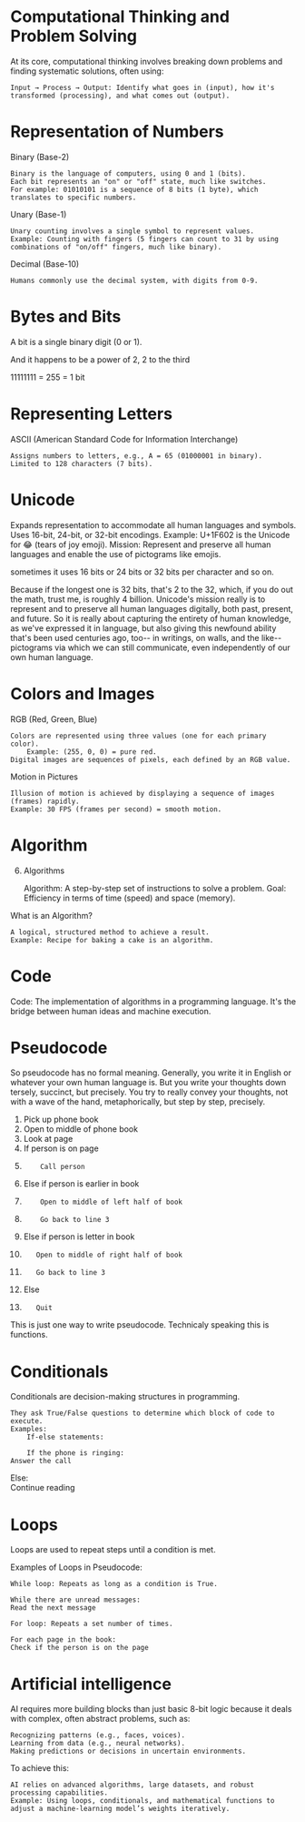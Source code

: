# Computational Thinking and Problem Solving

At its core, computational thinking involves breaking down problems and finding systematic solutions, often using:

    Input → Process → Output: Identify what goes in (input), how it's transformed (processing), and what comes out (output).

# Representation of Numbers

Binary (Base-2)

    Binary is the language of computers, using 0 and 1 (bits).
    Each bit represents an "on" or "off" state, much like switches.
    For example: 01010101 is a sequence of 8 bits (1 byte), which translates to specific numbers.

Unary (Base-1)

    Unary counting involves a single symbol to represent values.
    Example: Counting with fingers (5 fingers can count to 31 by using combinations of "on/off" fingers, much like binary).

Decimal (Base-10)

    Humans commonly use the decimal system, with digits from 0-9.

# Bytes and Bits

A bit is a single binary digit (0 or 1).

And it happens to be a power of 2, 2 to the third 

11111111 = 255 = 1 bit

# Representing Letters 

ASCII (American Standard Code for Information Interchange)

    Assigns numbers to letters, e.g., A = 65 (01000001 in binary).
    Limited to 128 characters (7 bits).

# Unicode

Expands representation to accommodate all human languages and symbols.
Uses 16-bit, 24-bit, or 32-bit encodings.
Example: U+1F602 is the Unicode for 😂 (tears of joy emoji).
Mission: Represent and preserve all human languages and enable the use of pictograms like emojis.

sometimes it uses 16 bits or 24 bits or 32 bits per character and so on.

Because if the longest one is 32 bits, that's 2 to the 32, which, if you do out the math, trust me, is roughly 4 billion.
Unicode's mission really is to represent and to preserve all human languages digitally, both past, present, and future.
So it is really about capturing the entirety of human knowledge, as we've expressed it in language, but also giving this newfound ability that's been used centuries ago, too-- in writings, on walls, and the like-- pictograms via which we can still communicate, even independently of our own human language.

# Colors and Images

RGB (Red, Green, Blue)

    Colors are represented using three values (one for each primary color).
        Example: (255, 0, 0) = pure red.
    Digital images are sequences of pixels, each defined by an RGB value.

Motion in Pictures

    Illusion of motion is achieved by displaying a sequence of images (frames) rapidly.
    Example: 30 FPS (frames per second) = smooth motion.

# Algorithm

6. Algorithms

    Algorithm: A step-by-step set of instructions to solve a problem.
    Goal: Efficiency in terms of time (speed) and space (memory).

What is an Algorithm?

    A logical, structured method to achieve a result.
    Example: Recipe for baking a cake is an algorithm.

# Code

Code: The implementation of algorithms in a programming language.
It's the bridge between human ideas and machine execution.

# Pseudocode

So pseudocode has no formal meaning. Generally, you write it in English or whatever your own human language is.
But you write your thoughts down tersely, succinct, but precisely. You try to really convey your thoughts, not with a wave of the hand, metaphorically, but step by step, precisely. 

1.  Pick up phone book
2.  Open to middle of phone book
3.  Look at page
4.  If person is on page
5.         Call person
6.  Else if person is earlier in book
7.         Open to middle of left half of book
8.         Go back to line 3
9.  Else if person is letter in book
10.        Open to middle of right half of book
11.        Go back to line 3
12. Else
13.        Quit

This is just one way to write pseudocode.
Technicaly speaking this is functions.

# Conditionals

Conditionals are decision-making structures in programming.

    They ask True/False questions to determine which block of code to execute.
    Examples:
        If-else statements:

        If the phone is ringing:  
    Answer the call  
Else:  
    Continue reading  


# Loops

Loops are used to repeat steps until a condition is met.

Examples of Loops in Pseudocode:

    While loop: Repeats as long as a condition is True.

    While there are unread messages:  
    Read the next message  

    For loop: Repeats a set number of times.

    For each page in the book:  
    Check if the person is on the page  



# Artificial intelligence

AI requires more building blocks than just basic 8-bit logic because it deals with complex, often abstract problems, such as:

    Recognizing patterns (e.g., faces, voices).
    Learning from data (e.g., neural networks).
    Making predictions or decisions in uncertain environments.

To achieve this:

    AI relies on advanced algorithms, large datasets, and robust processing capabilities.
    Example: Using loops, conditionals, and mathematical functions to adjust a machine-learning model’s weights iteratively.